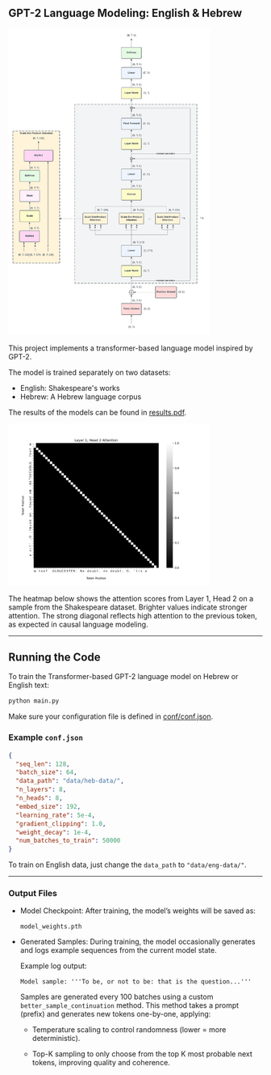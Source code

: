 ## GPT-2 Language Modeling: English & Hebrew

<img src="images/gpt2_image.png" width="400px">


This project implements a transformer-based language model inspired by GPT-2.

The model is trained separately on two datasets:
- English: Shakespeare's works
- Hebrew: A Hebrew language corpus


The results of the models can be found in [results.pdf](./results.pdf).

<img src="images/attention_layer1_head2.png" width="400px">

The heatmap below shows the attention scores from Layer 1, Head 2 on a sample from the Shakespeare dataset.
Brighter values indicate stronger attention. The strong diagonal reflects high attention to the previous token, as expected in causal language modeling.

---

## Running the Code

To train the Transformer-based GPT-2 language model on Hebrew or English text:

```bash
python main.py
```

Make sure your configuration file is defined in [conf/conf.json](./conf/conf.json).

### Example `conf.json`

```json
{
  "seq_len": 128,
  "batch_size": 64,
  "data_path": "data/heb-data/",
  "n_layers": 8,
  "n_heads": 8,
  "embed_size": 192,
  "learning_rate": 5e-4,
  "gradient_clipping": 1.0,
  "weight_decay": 1e-4,
  "num_batches_to_train": 50000
}
```

To train on English data, just change the `data_path` to `"data/eng-data/"`.

---

### Output Files

- Model Checkpoint:
  After training, the model’s weights will be saved as:
  ```
  model_weights.pth
  ```

- Generated Samples:
  During training, the model occasionally generates and logs example sequences from the current model state.

  Example log output:
  ```
  Model sample: '''To be, or not to be: that is the question...'''
  ```

  Samples are generated every 100 batches using a custom `better_sample_continuation` method.
  This method takes a prompt (prefix) and generates new tokens one-by-one, applying:

    - Temperature scaling to control randomness (lower = more deterministic).

    - Top-K sampling to only choose from the top K most probable next tokens, improving quality and coherence.